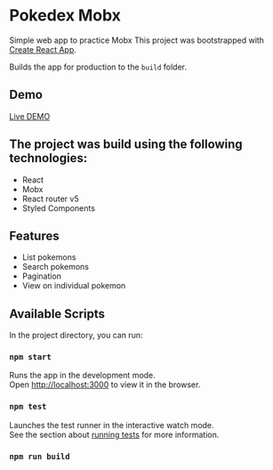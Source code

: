 # Pokedex Mobx

Simple web app to practice Mobx
This project was bootstrapped with [Create React App](https://github.com/facebook/create-react-app).

Builds the app for production to the `build` folder.

## Demo

[Live DEMO](https://pokedex-mobx.netlify.com/)

## The project was build using the following technologies:

- React
- Mobx
- React router v5
- Styled Components

## Features

- List pokemons
- Search pokemons
- Pagination
- View on individual pokemon

## Available Scripts

In the project directory, you can run:

### `npm start`

Runs the app in the development mode. <br>
Open [http://localhost:3000](http://localhost:3000) to view it in the browser.

### `npm test`

Launches the test runner in the interactive watch mode.<br>
See the section about [running tests](https://facebook.github.io/create-react-app/docs/running-tests) for more information.

### `npm run build`
